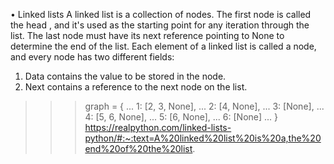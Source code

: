 •	Linked lists
A linked list is a collection of nodes. The first node is called the head , and it's used as the starting point for any iteration through the list. The last node must have its next reference pointing to None to determine the end of the list.
Each element of a linked list is called a node, and every node has two different fields:
1.	Data contains the value to be stored in the node.
2.	Next contains a reference to the next node on the list.
>>> graph = {
...     1: [2, 3, None],
...     2: [4, None],
...     3: [None],
...     4: [5, 6, None],
...     5: [6, None],
...     6: [None]
... }
https://realpython.com/linked-lists-python/#:~:text=A%20linked%20list%20is%20a,the%20end%20of%20the%20list.
